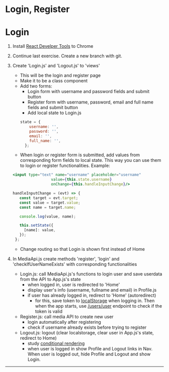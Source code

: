 # Login, Register

# Login

1. Install [React Develper Tools](https://chrome.google.com/webstore/detail/react-developer-tools/fmkadmapgofadopljbjfkapdkoienihi) to Chrome
1. Continue last exercise. Create a new branch with git.
1. Create 'Login.js' and 'Logout.js' to 'views'
    * This will be the login and register page
    * Make it to be a class component
    * Add two forms:
        * Login form with username and password fields and submit button
        * Register form with username, password, email and full name fields and submit button
        * Add local state to Login.js
        ```javascript
        state = {
            username: '',
            password: '',
            email: '',
            full_name: '',
          };
        ````
    * When login or register form is submitted, add values from corresponding form fields to local state. This way you can use them to login or register functionalities. Example:
    ```jsx harmony
    <input type="text" name="username" placeholder="username"
                     value={this.state.username}
                     onChange={this.handleInputChange}/>
    ```
    ```javascript
    handleInputChange = (evt) => {
       const target = evt.target;
       const value = target.value;
       const name = target.name;
    
       console.log(value, name);
    
       this.setState({
         [name]: value,
       });
     };
    ```
    * Change routing so that Login is shown first instead of Home
    

1. In MediaApi.js create methods 'register', 'login' and 'checkIfUserNameExists' with corresponding functionalities
    * Login.js: call MediaApi.js's functions to login user and save userdata from the API to App.js's state
        * when logged in, user is redirected to 'Home'
        * display user's info (username, fullname and email) in Profile.js
        * if user has already logged in, redirect to 'Home' (autoredirect)
            * for this, save token to [localStorage](https://developer.mozilla.org/en-US/docs/Web/API/Window/localStorage) when logging in. Then when the app starts, use [/users/user](http://media.mw.metropolia.fi/wbma/docs/#api-User-GetCurrentUser) endpoint to check if the token is valid
    * Register.js: call media API to create new user 
        * login automatically after registering
        * check if username already exists before trying to register
    * Logout.js: logout (clear localstorage, clear user in App.js's state, redirect to Home)
        * study [conditional rendering](https://reactjs.org/docs/conditional-rendering.html)
        * when user is logged in show Profile and Logout links in Nav. When user is logged out, hide Profile and Logout and show Login.


---

